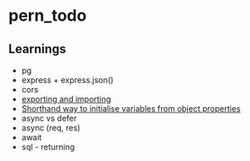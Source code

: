 # pern_todo

## Learnings

- pg
- express + express.json()
- cors
- [exporting and importing](https://www.sitepoint.com/understanding-module-exports-exports-node-js/)
- [Shorthand way to initialise variables from object properties](https://stackoverflow.com/questions/33798717/javascript-es6-const-with-curly-braces)
- async vs defer
- async (req, res)
- await
- sql - returning

